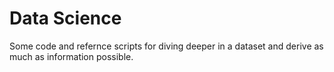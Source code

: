 
Data Science 
=
Some code and refernce scripts for diving deeper in a dataset and derive as much as information possible.
